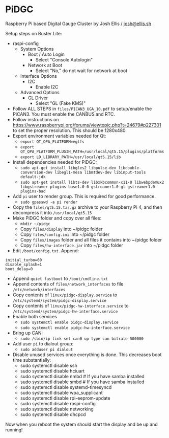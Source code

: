 # PiDGC
Raspberry Pi based Digital Gauge Cluster by Josh Ellis / josh@ellis.sh

Setup steps on Buster Lite:
- raspi-config
  - System Options
    - Boot / Auto Login
      - Select "Console Autologin"
    - Network at Boot
      - Select "No," do not wait for network at boot
  - Interface Options
    - I2C
      - Enable I2C
  - Advanced Options
    - GL Driver
      - Select "GL (Fake KMS)"
- Follow ALL STEPS in `files/PICAN3_UGA_10.pdf` to setup/enable the PiCAN3. You must enable the CANBUS and RTC.
- Follow instructions on https://www.raspberrypi.org/forums/viewtopic.php?t=24679#p227301 to set the proper resolution. This should be 1280x480.
- Export environment variables needed for Qt:
  - `export QT_QPA_PLATFORM=eglfs`
  - `export QT_QPA_PLATFORM_PLUGIN_PATH=/usr/local/qt5.15/plugins/platforms`
  - `export LD_LIBRARY_PATH=/usr/local/qt5.15/lib`
- Install dependencies needed for PiDGC:
  - `sudo apt-get install libgles2 libpulse-dev libdouble-conversion-dev libegl1-mesa libmtdev-dev libinput-tools default-jdk`
  - `sudo apt-get install libts-dev libxkbcommon-x11-0 libwebpdemux2 libgstreamer-plugins-base1.0-0 gstreamer1.0-gl gstreamer1.0-plugins-bad`
- Add `pi` user to render group. This is required for good performance.
  - `sudo gpasswd -a pi render`
- Copy the `files/qt5.15.tar.gz` archive to your Raspberry Pi 4, and then decompress it into `/usr/local/qt5.15`
- Make PiDGC folder and copy over all files:
  - `mkdir ~/pidgc`
  - Copy `files/display` into ~/pidgc folder
  - Copy `files/config.ini` into ~/pidgc folder
  - Copy `files/images` folder and all files it contains into ~/pidgc folder
  - Copy `files/hw-interface.jar` into ~/pidgc folder
- Edit `/boot/config.txt`. Append:
~~~
initial_turbo=60
disable_splash=1
boot_delay=0
~~~
- Append `quiet fastboot` to `/boot/cmdline.txt`
- Append contents of `files/network_interfaces` to file `/etc/network/interfaces`
- Copy contents of `linux/pidgc-display.service` to `/etc/systemd/system/pidgc-display.service`
- Copy contents of `linux/pidgc-hw-interface.service` to `/etc/systemd/system/pidgc-hw-interface.service`
- Enable both services
  - `sudo systemctl enable pidgc-display.service`
  - `sudo systemctl enable pidgc-hw-interface.service`
- Bring up CAN:
  - `sudo /sbin/ip link set can0 up type can bitrate 500000`
- Add user `pi` to dialout group:
  - `sudo adduser pi dialout`
- Disable unused services once everything is done. This decreases boot time substantially:
  - sudo systemctl disable ssh
  - sudo systemctl disable hciuart 
  - sudo systemctl disable nmbd # If you have samba installed
  - sudo systemctl disable smbd # If you have samba installed
  - sudo systemctl disable systemd-timesyncd
  - sudo systemctl disable wpa_supplicant
  - sudo systemctl disable rpi-eeprom-update
  - sudo systemctl disable raspi-config
  - sudo systemctl disable networking
  - sudo systemctl disable dhcpcd

Now when you reboot the system should start the display and be up and running!